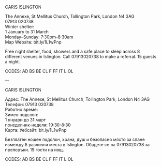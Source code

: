 CARIS ISLINGTON

The Annexe, St Mellitus Church, Tollington Park, London N4 3AG  
07913 020738  
Winter shelter:  
1 January to 31 March  
Monday–Sunday: 7:30pm–8:30am  
Map   Website: bit.ly/1L1wPnp  

Free night shelter, food, showers and a safe place to sleep across 8 different venues in Islington. Call 07913020738 to make a referral. 15 guests a night.

CODES: AD BS BE CL F FF IT L OL

--

CARIS ISLINGTON

Адрес: The Annexe, St Mellitus Church, Tollington Park, London N4 3AG  
Телефон: 07913 020738  
Работно време:  
Зимен подслон:  
1 януари до 31 март  
понеделник-неделя: 19:30-8:30  
Карта: Уебсайт: bit.ly/1L1wPnp  

Безплатен нощен подслон, храна, душ и безопасно място за спане измежду 8 различни места в Islington. Обадете се на 07913020738 за препоръки. 15 гости на нощ.

CODES: AD BS BE CL F FF IT L OL